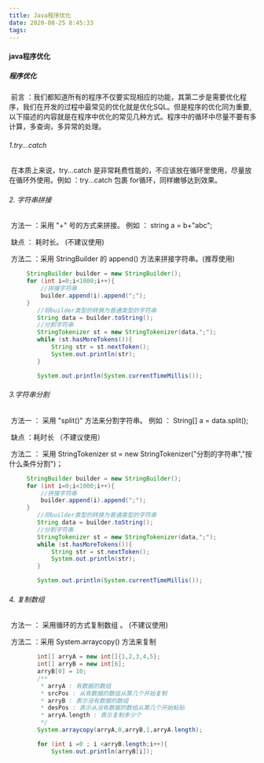 ```yaml
---
title: Java程序优化
date: 2020-08-25 8:45:33
tags:
---
```



#### java程序优化

#####    程序优化

​       前言 ：我们都知道所有的程序不仅要实现相应的功能，其第二步是需要优化程序，我们在开发的过程中最常见的优化就是优化SQL。但是程序的优化同为重要, 以下描述的内容就是在程序中优化的常见几种方式。程序中的循环中尽量不要有多计算，多查询，多异常的处理。

<!--more-->

######        1.try...catch

​           在本质上来说，try...catch 是非常耗费性能的，不应该放在循环里使用，尽量放在循环外使用。例如 ：try...catch 包裹 for循环，同样嫩够达到效果。

######        2. 字符串拼接

​            方法一 ：采用 "+" 号的方式来拼接。  例如 ： string a = b+"abc";

​            缺点 ： 耗时长。 (不建议使用)

​           方法二 ：采用 StringBuilder 的 append() 方法来拼接字符串。(推荐使用)

```java
     StringBuilder builder = new StringBuilder();
     for (int i=0;i<1000;i++){
         //拼接字符串
         builder.append(i).append(";");
     }
        //将builder类型的转换为普通类型的字符串
        String data = builder.toString();
        //分割字符串
        StringTokenizer st = new StringTokenizer(data,";");
        while (st.hasMoreTokens()){
            String str = st.nextToken();
            System.out.println(str);
        }

        System.out.println(System.currentTimeMillis());
```

######      3.字符串分割

​          方法一 ： 采用 "split()" 方法来分割字符串。 例如 ： String[] a = data.split();

​          缺点 ：耗时长 （不建议使用）

​          方法二 ： 采用 StringTokenizer  st  =  new StringTokenizer("分割的字符串","按什么条件分割")；

```java
     StringBuilder builder = new StringBuilder();
     for (int i=0;i<1000;i++){
         //拼接字符串
         builder.append(i).append(";");
     }
        //将builder类型的转换为普通类型的字符串
        String data = builder.toString();
        //分割字符串
        StringTokenizer st = new StringTokenizer(data,";");
        while (st.hasMoreTokens()){
            String str = st.nextToken();
            System.out.println(str);
        }

        System.out.println(System.currentTimeMillis());
```

######     4. 复制数组

​     方法一 ： 采用循环的方式复制数组 。 (不建议使用)

​     方法二 ：采用 System.arraycopy() 方法来复制

```java
        int[] arryA = new int[]{1,2,3,4,5};
        int[] arryB = new int[6];
        arryB[0] = 10;
        /**
         * arryA : 有数据的数组
         * srcPos : 从有数据的数组从第几个开始复制
         * arryB : 表示没有数据的数组
         * desPos : 表示从没有数据的数组从第几个开始粘贴
         * arryA.length : 表示复制多少个
         */
        System.arraycopy(arryA,0,arryB,1,arryA.length);

        for (int i =0 ; i <arryB.length;i++){
            System.out.println(arryB[i]);
```

